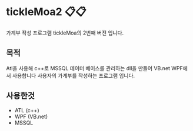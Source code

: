# tickleMoa2 📋📋
가계부 작성 프로그램 tickleMoa의 2번째 버전 입니다.

## 목적
Atl을 사용해 c++로 MSSQL 데이터 베이스를 관리하는 dll을 만들어  VB.net WPF에서 사용합니다
사용자의 가계부를 작성하는 프로그램 입니다.

## 사용한것
* ATL (c++)
* WPF (VB.net)
* MSSQL
